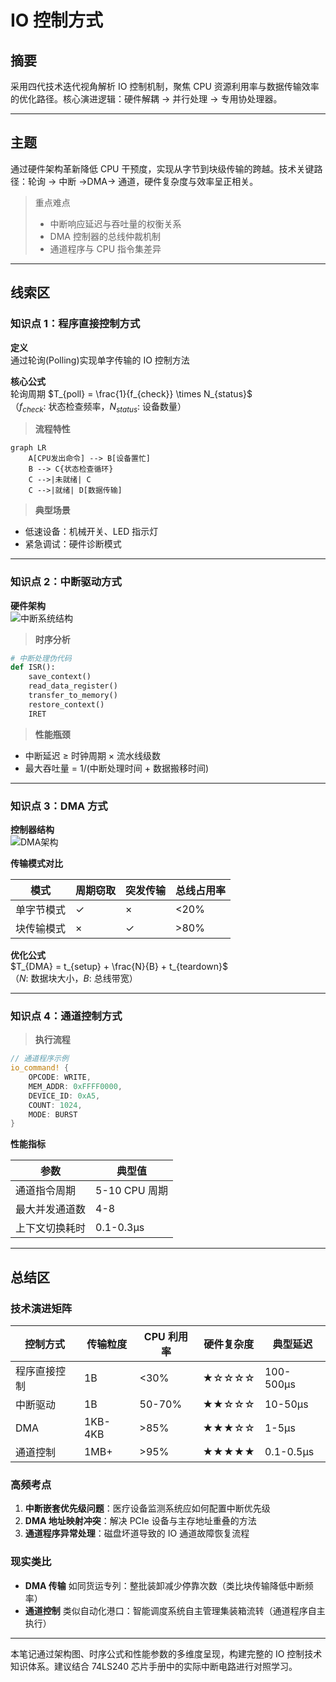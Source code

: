 # IO 控制方式

## 摘要

采用四代技术迭代视角解析 IO 控制机制，聚焦 CPU 资源利用率与数据传输效率的优化路径。核心演进逻辑：硬件解耦 → 并行处理 → 专用协处理器。

---

## 主题

通过硬件架构革新降低 CPU 干预度，实现从字节到块级传输的跨越。技术关键路径：轮询 → 中断 →DMA→ 通道，硬件复杂度与效率呈正相关。

> 重点难点
>
> - 中断响应延迟与吞吐量的权衡关系
> - DMA 控制器的总线仲裁机制
> - 通道程序与 CPU 指令集差异

---

## 线索区

### 知识点 1：程序直接控制方式

**定义**  
通过轮询(Polling)实现单字传输的 IO 控制方法

**核心公式**  
轮询周期 $T_{poll} = \frac{1}{f_{check}} \times N_{status}$  
（$f_{check}$: 状态检查频率，$N_{status}$: 设备数量）

> **流程特性**

```mermaid
graph LR
    A[CPU发出命令] --> B[设备置忙]
    B --> C{状态检查循环}
    C -->|未就绪| C
    C -->|就绪| D[数据传输]
```

> **典型场景**

- 低速设备：机械开关、LED 指示灯
- 紧急调试：硬件诊断模式

---

### 知识点 2：中断驱动方式

**硬件架构**  
![中断系统结构]()

> **时序分析**

```python
# 中断处理伪代码
def ISR():
    save_context()
    read_data_register()
    transfer_to_memory()
    restore_context()
    IRET
```

> **性能瓶颈**

- 中断延迟 ≥ 时钟周期 × 流水线级数
- 最大吞吐量 = 1/(中断处理时间 + 数据搬移时间)

---

### 知识点 3：DMA 方式

**控制器结构**  
![DMA架构]()

**传输模式对比**  

| 模式 | 周期窃取 | 突发传输 | 总线占用率 |
|-------------|----------|----------|------------|
| 单字节模式 | ✓ | × | <20% |
| 块传输模式 | × | ✓ | >80% |

**优化公式**  
$T_{DMA} = t_{setup} + \frac{N}{B} + t_{teardown}$  
（$N$: 数据块大小，$B$: 总线带宽）

---

### 知识点 4：通道控制方式

> **执行流程**

```rust
// 通道程序示例
io_command! {
    OPCODE: WRITE,
    MEM_ADDR: 0xFFFF0000,
    DEVICE_ID: 0xA5,
    COUNT: 1024,
    MODE: BURST
}
```

**性能指标**  

| 参数 | 典型值 |
|----------------|-------------|
| 通道指令周期 | 5-10 CPU 周期 |
| 最大并发通道数 | 4-8 |
| 上下文切换耗时 | 0.1-0.3μs |

---

## 总结区

### 技术演进矩阵

| 控制方式     | 传输粒度 | CPU 利用率 | 硬件复杂度 | 典型延迟  |
| ------------ | -------- | ---------- | ---------- | --------- |
| 程序直接控制 | 1B       | <30%       | ★☆☆☆☆      | 100-500μs |
| 中断驱动     | 1B       | 50-70%     | ★★☆☆☆      | 10-50μs   |
| DMA          | 1KB-4KB  | >85%       | ★★★☆☆      | 1-5μs     |
| 通道控制     | 1MB+     | >95%       | ★★★★★      | 0.1-0.5μs |

### 高频考点

1. **中断嵌套优先级问题**：医疗设备监测系统应如何配置中断优先级
2. **DMA 地址映射冲突**：解决 PCIe 设备与主存地址重叠的方法
3. **通道程序异常处理**：磁盘坏道导致的 IO 通道故障恢复流程

### 现实类比

- **DMA 传输** 如同货运专列：整批装卸减少停靠次数（类比块传输降低中断频率）
- **通道控制** 类似自动化港口：智能调度系统自主管理集装箱流转（通道程序自主执行）

---

本笔记通过架构图、时序公式和性能参数的多维度呈现，构建完整的 IO 控制技术知识体系。建议结合 74LS240 芯片手册中的实际中断电路进行对照学习。
